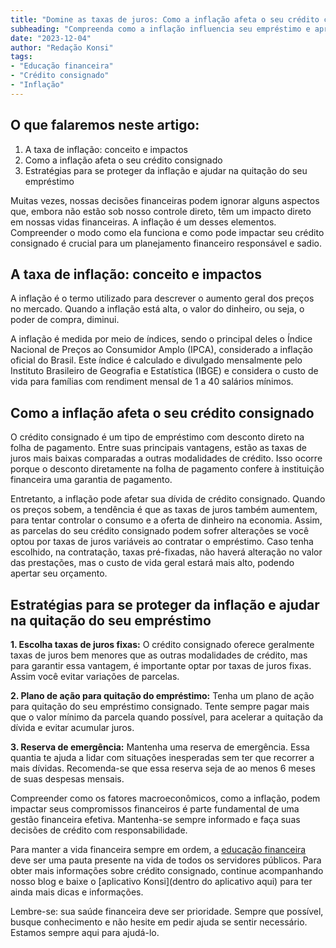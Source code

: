 ```yaml
---
title: "Domine as taxas de juros: Como a inflação afeta o seu crédito consignado"
subheading: "Compreenda como a inflação influencia seu empréstimo e aprenda estratégias para se proteger desses impactos."
date: "2023-12-04"
author: "Redação Konsi"
tags:
- "Educação financeira"
- "Crédito consignado"
- "Inflação"
---
```

 
## O que falaremos neste artigo: 
1. A taxa de inflação: conceito e impactos
2. Como a inflação afeta o seu crédito consignado
3. Estratégias para se proteger da inflação e ajudar na quitação do seu empréstimo

Muitas vezes, nossas decisões financeiras podem ignorar alguns aspectos que, embora não estão sob nosso controle direto, têm um impacto direto em nossas vidas financeiras. A inflação é um desses elementos. Compreender o modo como ela funciona e como pode impactar seu crédito consignado é crucial para um planejamento financeiro responsável e sadio. 

## A taxa de inflação: conceito e impactos 

A inflação é o termo utilizado para descrever o aumento geral dos preços no mercado. Quando a inflação está alta, o valor do dinheiro, ou seja, o poder de compra, diminui. 

A inflação é medida por meio de índices, sendo o principal deles o Índice Nacional de Preços ao Consumidor Amplo (IPCA), considerado a inflação oficial do Brasil. Este índice é calculado e divulgado mensalmente pelo Instituto Brasileiro de Geografia e Estatística (IBGE) e considera o custo de vida para famílias com rendiment mensal de 1 a 40 salários mínimos. 

## Como a inflação afeta o seu crédito consignado 

O crédito consignado é um tipo de empréstimo com desconto direto na folha de pagamento. Entre suas principais vantagens, estão as taxas de juros mais baixas comparadas a outras modalidades de crédito. Isso ocorre porque o desconto diretamente na folha de pagamento confere à instituição financeira uma garantia de pagamento. 

Entretanto, a inflação pode afetar sua dívida de crédito consignado. Quando os preços sobem, a tendência é que as taxas de juros também aumentem, para tentar controlar o consumo e a oferta de dinheiro na economia. Assim, as parcelas do seu crédito consignado podem sofrer alterações se você optou por taxas de juros variáveis ao contratar o empréstimo. Caso tenha escolhido, na contratação, taxas pré-fixadas, não haverá alteração no valor das prestações, mas o custo de vida geral estará mais alto, podendo apertar seu orçamento. 

## Estratégias para se proteger da inflação e ajudar na quitação do seu empréstimo

**1. Escolha taxas de juros fixas:** O crédito consignado oferece geralmente taxas de juros bem menores que as outras modalidades de crédito, mas para garantir essa vantagem, é importante optar por taxas de juros fixas. Assim você evitar variações de parcelas.

**2. Plano de ação para quitação do empréstimo:** Tenha um plano de ação para quitação do seu empréstimo consignado. Tente sempre pagar mais que o valor mínimo da parcela quando possível, para acelerar a quitação da dívida e evitar acumular juros.

**3. Reserva de emergência:** Mantenha uma reserva de emergência. Essa quantia te ajuda a lidar com situações inesperadas sem ter que recorrer a mais dívidas. Recomenda-se que essa reserva seja de ao menos 6 meses de suas despesas mensais.

Compreender como os fatores macroeconômicos, como a inflação, podem impactar seus compromissos financeiros é parte fundamental de uma gestão financeira efetiva. Mantenha-se sempre informado e faça suas decisões de crédito com responsabilidade. 

Para manter a vida financeira sempre em ordem, a [educação financeira](a-importncia-da-educao-financeira-para-servidores-pblicos-e-como-implement-la-em-sua-vida.md) deve ser uma pauta presente na vida de todos os servidores públicos. Para obter mais informações sobre crédito consignado, continue acompanhando nosso blog e baixe o [aplicativo Konsi](dentro do aplicativo aqui) para ter ainda mais dicas e informações. 

Lembre-se: sua saúde financeira deve ser prioridade. Sempre que possível, busque conhecimento e não hesite em pedir ajuda se sentir necessário. Estamos sempre aqui para ajudá-lo.